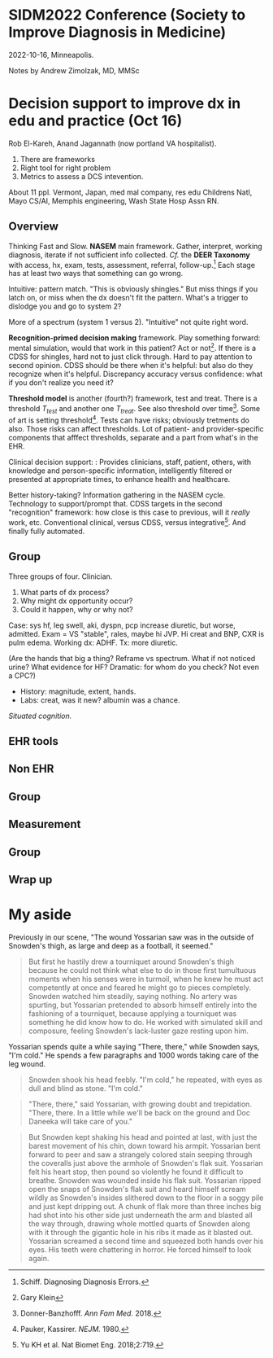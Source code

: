 # SIDM2022 Conference (Society to Improve Diagnosis in Medicine)

2022-10-16, Minneapolis.

Notes by Andrew Zimolzak, MD, MMSc




# Decision support to improve dx in edu and practice (Oct 16)

Rob El-Kareh, Anand Jagannath (now portland VA hospitalist).

1. There are frameworks
2. Right tool for right problem
3. Metrics to assess a DCS intevention.

About 11 ppl. Vermont, Japan, med mal company, res edu Childrens
Natl, Mayo CS/AI, Memphis engineering, Wash State Hosp Assn RN.

## Overview

Thinking Fast and Slow. **NASEM** main framework. Gather, interpret,
working diagnosis, iterate if not sufficient info collected. *Cf.*
the **DEER Taxonomy** with access, hx, exam, tests, assessment, referral,
follow-up.[^deer] Each stage has at least two ways that something can
go wrong.

[^deer]: Schiff. Diagnosing Diagnosis Errors.

Intuitive: pattern match. "This is obviously shingles." But miss
things if you latch on, or miss when the dx doesn't fit the pattern.
What's a trigger to dislodge you and go to system 2?

More of a spectrum (system 1 versus 2). "Intuitive" not quite right
word.

**Recognition-primed decision making** framework. Play something
forward: mental simulation, would that work in this patient? Act or
not[^klein]. If there is a CDSS for shingles, hard not to just click
through. Hard to pay attention to second opinion. CDSS should be there
when it's helpful: but also do they recognize when it's helpful.
Discrepancy accuracy versus confidence: what if you don't realize you
need it?

[^klein]: Gary Klein

**Threshold model** is another (fourth?) framework, test and treat.
There is a threshold $T_{test}$ and another one $T_{treat}$. See also
threshold over time[^donn]. Some of art is setting threshold[^pauk].
Tests can have risks; obviously tretments do also. Those risks can
affect thresholds. Lot of patient- and provider-specific components
that afffect thresholds, separate and a part from what's in the EHR.

[^pauk]: Pauker, Kassirer. *NEJM.* 1980.

[^donn]: Donner-Banzhofff. *Ann Fam Med.* 2018.

Clinical decision support:
: Provides clinicians, staff, patient, others, with knowledge and
person-specific information, intelligently filtered or presented at
appropriate times, to enhance health and healthcare.

Better history-taking? Information gathering in the NASEM cycle.
Technology to support/prompt that. CDSS targets in the second
"recognition" framework: how close is this case to previous, will it
*really* work, etc. Conventional clinical, versus CDSS, versus
integrative[^yu]. And finally fully automated.

[^yu]: Yu KH et al. Nat Biomet Eng. 2018;2:719.




## Group

Three groups of four. Clinician.

1. What parts of dx process?
2. Why might dx opportunity occur?
3. Could it happen, why or why not?

Case: sys hf, leg swell, aki, dyspn, pcp increase diuretic, but worse,
admitted. Exam = VS "stable", rales, maybe hi JVP. Hi creat and BNP,
CXR is pulm edema. Working dx: ADHF. Tx: more diuretic.

(Are the hands that big a thing? Reframe vs spectrum. What if not
noticed urine? What evidence for HF? Dramatic: for whom do you check?
Not even a CPC?)

- History: magnitude, extent, hands.
- Labs: creat, was it new? albumin was a chance.

*Situated cognition.*




## EHR tools

## Non EHR

## Group

## Measurement

## Group

## Wrap up




# My aside

Previously in our scene, "The wound Yossarian saw was in the outside
of Snowden's thigh, as large and deep as a football, it seemed."

> But first he hastily drew a tourniquet around Snowden's
> thigh because he could not think what else to do in those first
> tumultuous moments when his senses were in turmoil, when he knew he
> must act competently at once and feared he might go to pieces
> completely. Snowden watched him steadily, saying nothing. No artery
> was spurting, but Yossarian pretended to absorb himself entirely into
> the fashioning of a tourniquet, because applying a tourniquet was
> something he did know how to do. He worked with simulated skill and
> composure, feeling Snowden's lack-luster gaze resting upon him.

Yossarian spends quite a while saying "There, there," while Snowden
says, "I'm cold." He spends a few paragraphs and 1000 words taking
care of the leg wound.

> Snowden shook his head feebly. "I'm cold," he repeated, with eyes as
> dull and blind as stone. "I'm cold."

> "There, there," said Yossarian, with growing doubt and trepidation.
> "There, there. In a little while we'll be back on the ground and Doc
> Daneeka will take care of you."

> But Snowden kept shaking his head and pointed at last, with just the
> barest movement of his chin, down toward his armpit. Yossarian bent
> forward to peer and saw a strangely colored stain seeping through
> the coveralls just above the armhole of Snowden's flak suit.
> Yossarian felt his heart stop, then pound so violently he found it
> difficult to breathe. Snowden was wounded inside his flak suit.
> Yossarian ripped open the snaps of Snowden's flak suit and heard
> himself scream wildly as Snowden's insides slithered down to the
> floor in a soggy pile and just kept dripping out. A chunk of flak
> more than three inches big had shot into his other side just
> underneath the arm and blasted all the way through, drawing whole
> mottled quarts of Snowden along with it through the gigantic hole in
> his ribs it made as it blasted out. Yossarian screamed a second time
> and squeezed both hands over his eyes. His teeth were chattering in
> horror. He forced himself to look again.
